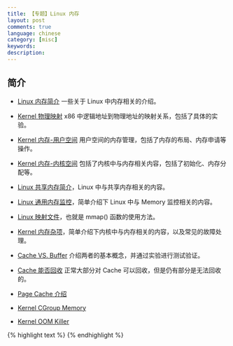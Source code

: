 ```yaml
---
title: 【专题】Linux 内存
layout: post
comments: true
language: chinese
category: [misc]
keywords:
description:
---
```


<!-- more -->

## 简介

* [Linux 内存简介](/post/linux-memory-basic-introduce.html) 一些关于 Linux 中内存相关的介绍。

* [Kernel 物理映射](/post/kernel-memory-virtual-physical-map.html) x86 中逻辑地址到物理地址的映射关系，包括了具体的实验。
* [Kernel 内存-用户空间](/post/kernel-memory-management-from-userspace-view.html) 用户空间的内存管理，包括了内存的布局、内存申请等操作。
* [Kernel 内存-内核空间](/post/kernel-memory-management-from-kernel-view.html) 包括了内核中与内存相关内容，包括了初始化、内存分配等。

* [Linux 共享内存简介](/post/linux-program-shared-memory.html)，Linux 中与共享内存相关的内容。
* [Linux 通用内存监控](/post/linux-monitor-memory.html)，简单介绍下 Linux 中与 Memory 监控相关的内容。
* [Linux 映射文件](/post/kernel-memory-mmap-introduce.html)，也就是 mmap() 函数的使用方法。
* [Kernel 内存杂项](/post/kernel-memory-tips.html)，简单介绍下内核中与内存相关的内容，以及常见的故障处理。

* [Cache VS. Buffer](/post/linux-memory-buffer-vs-cache-details.html) 介绍两者的基本概念，并通过实验进行测试验证。
* [Cache 能否回收](/post/linux-monitor-memory-cache-buffer-introduce.html) 正常大部分对 Cache 可以回收，但是仍有部分是无法回收的。
* [Page Cache 介绍](/post/linux-page-cache-concept-introduce.html)

* [Kernel CGroup Memory](/post/kernel-cgroup-memory-introduce.html)
* [Kernel OOM Killer](/post/kernel-memory-oom-killer-introduce.html)


<!--
内存使用详解

### /proc/meminfo

这里面的 Buffers 就是 BufferCache，而 Cached 就是 PageCache 。

第二个问题，What is the difference between Buffers and Cached columns in /proc/meminfo output?

/proc/meminfo输出的Buffers与Cached这两列有什么区别？
cat /proc/meminfo
MemTotal:      8162388 kB
MemFree:         86004 kB
Buffers:         56432 kB
Cached:        1141924 kB
SwapCached:     800992 kB
Active:        6090024 kB
Inactive:      1857208 kB
HighTotal:           0 kB
HighFree:            0 kB
LowTotal:      8162388 kB
LowFree:         86004 kB
SwapTotal:     2096472 kB
SwapFree:      1048264 kB
...
Robert Love：

短话长说，Cached等于Linux page cache的大小减去swap cache的大小，swap cache的大小是SwapCached那一列（因此全部page cache的大小就等于Cached+SwapCached）。Linux通过page cache执行所有的I/O操作。写的实现很简单，只要将page cache中相应的页标记为脏页即可；负责刷盘的线程会周期性的将脏页写回磁盘。读就是直接读取page cache的数据，如果数据还没被缓存，就先读进来。在现代的Linux系统中，Cached很容易就会达到几个G，当内存有压力时它才会缩小。只要需要系统就会清理page cache并将数据swap到磁盘以获取更多可用的内存。

Buffers是内存中块I/O的缓冲区。相对来说，它们是比较短暂的。在Linux内核2.4版本之前，page cache跟buffer cache是分开的。从2.4开始，page cache跟buffer cache统一了。Buffers就只缓存raw disk block了，这一部分不在page cache—也就是非文件数据。Buffers这个指标也就不那么重要了。大部分系统中，Buffers经常也就几十M。
在监控中开始对着两个Cache有点搞不清楚，后来查了下，弄清楚了它们的区别，都是Cache但完全不是缓存一种东西，很好区分。

我们通过三个测试例子，发现Linux系统内存中的cache并不是在所有情况下都能被释放当做空闲空间用的。并且也也明确了，即使可以释放cache，也并不是对系统来说没有成本的。总结一下要点，我们应该记得这样几点：

当cache作为文件缓存被释放的时候会引发IO变高，这是cache加快文件访问速度所要付出的成本。

当理解了这些的时候，希望大家对free命令的理解可以达到我们说的第三个层次。我们应该明白，内存的使用并不是简单的概念，cache也并不是真的可以当成空闲空间用的。如果我们要真正深刻理解你的系统上的内存到底使用的是否合理，是需要理解清楚很多更细节知识，并且对相关业务的实现做更细节判断的。我们当前实验场景是Centos 6的环境，不同版本的Linux的free现实的状态可能不一样，大家可以自己去找出不同的原因。

https://xuxinkun.github.io/2016/05/16/memory-monitor-with-cgroup/
http://blog.51cto.com/alanwu/1122077
http://blog.yufeng.info/archives/tag/fincore
https://blog.csdn.net/icycode/article/details/80200437
http://blog.yufeng.info/archives/2456
https://blog.csdn.net/liuxiao723846/article/details/72628847
http://blog.51cto.com/shanker/1787378

https://segmentfault.com/a/1190000005601925
https://www.cnblogs.com/wangchenxicool/articles/2172035.html
https://blog.csdn.net/windeal3203/article/details/52864994
https://blog.csdn.net/windeal3203/article/details/52849236
https://blog.csdn.net/feitianxuxue/article/details/9386843

grep hang死阻塞到pipe_wait
https://www.cnblogs.com/embedded-linux/p/6986525.html
https://www.chenyudong.com/archives/python-subprocess-popen-block.html
http://xstarcd.github.io/wiki/Python/python_subprocess_study.html

steal guest guest_nice

关于CPU使用率的计算方法(Devops还有很多不错的文章) account_guest_time
https://github.com/Leo-G/DevopsWiki/wiki/How-Linux-CPU-Usage-Time-and-Percentage-is-calculated
https://blog.csdn.net/jessysong/article/details/73571878
http://blog.scoutapp.com/articles/2013/07/25/understanding-cpu-steal-time-when-should-you-be-worried
Linux进程网络流量统计
http://www.freebuf.com/articles/system/182158.html
DEVOPS工具集
http://blog.jobbole.com/80879/
buildbot



buffer 全称是 buffer cache 内存，块设备的读写缓冲区，一般是由于没有使用文件系统直接对磁盘操作。
cache 全称为 page cache 内存，作为文件系统的缓冲。

dentries 目录的数据结构
inodes 文件的数据结构

在 [ELC: How much memory are applications really using?](https://lwn.net/Articles/230975/) 中，有介绍如何将虚拟地址映射到物理地址空间，其中主要涉及了如下的几个文件。

  /proc/kpagecount — A binary array of 64-bit words, one for each page of physical RAM, containing the current count of mappings for that page.
  /proc/kpageflags — A binary array of 64-bit words, one for each page of physical RAM, containing a set of flag bits for that page.
  /proc/pid/pagemap — A binary array of 64-bit words, one for each page in process pid's virtual address space, containing the physical address of the mapped page.

然后再结合 `/proc/PID/maps` 文件，基本上就可以确认进程内存映射到了那些物理内存上。不过难点是，因为需要读取多个文件，实际很难获取到一个一致的内存镜像。

[Capturing Process Memory Usage Under Linux](http://www.eqware.net/articles/CapturingProcessMemoryUsageUnderLinux/index.html) 介绍如何将虚拟地址映射到物理地址空间。

不同的 Region 会有多个属性，包括了 Read-Only、Read-Write、Execute-Only 等。

一片很经典的介绍内存相关的内容 [What Every Programmer Should Know About Memory](https://akkadia.org/drepper/cpumemory.pdf)

介绍了申请内存时的四种分类 [Memory Types](https://techtalk.intersec.com/2013/07/memory-part-1-memory-types/)


----- 查看系统中与共享内存相关的信息
# ipcs -m
# ipcrm -m|-q|-s shm_id

共享内存使用
https://blog.csdn.net/guoping16/article/details/6584058


brk(), sbrk() 用法详解 
https://blog.csdn.net/sgbfblog/article/details/7772153

http://huqunxing.site/2017/03/31/linux%E5%86%85%E5%AD%98%E5%8D%A0%E7%94%A8%E5%88%86%E6%9E%90/
http://senlinzhan.github.io/2017/07/02/linux-memory/

内存的限制提供了多个粒度，包括了 RSS(`memory.limit_in_bytes`)、RSS+SWAP(`memory.memsw.limit_in_bytes`)，另外还有 kmem 以及 kmem.tcp 等配置，如果已经打开了 swap 那么可能看到的值要大很多。

注意，如果只设置了 RSS，那么实际上可能还可以分配内存，只是部分转储到了 swap 上。

Sysbench压测使用简介
https://wiki.gentoo.org/wiki/Sysbench
Perf测试
http://donghao.org/2016/11/30/using-sysbench-to-test-memory-performance/


Linux上通过top查看进程的RES和SHR的值很高，表示进程（独）占用的内存很多吗？ 
http://filwmm1314.blog.163.com/blog/static/2182591920121016541582/


CGroup内存与进程内存的区别
http://hustcat.github.io/memory-usage-in-process-and-cgroup/

https://lwn.net/Articles/529927/
https://github.com/torvalds/linux/blob/master/Documentation/cgroup-v1/memcg_test.txt
http://www.wowotech.net/memory_management/meminfo_1.html
http://www.361way.com/memory-analysis/5018.html
http://linuxperf.com/?p=142

与进程内存相关的文件包括了：

### /proc/PID/stat

其中包括了 `vsize` 以及 `rss` ，可以通过 `man proc` 查看相关的解释。

#### RSS

该文件在内核中的入口为 `do_task_stat()` 函数，其中 RSS 通过 `get_mm_rss()` 获取大小。

static inline unsigned long get_mm_rss(struct mm_struct *mm)
{
        return get_mm_counter(mm, MM_FILEPAGES) + get_mm_counter(mm, MM_ANONPAGES);
}

那么这两个值分别代表了什么含义呢？

内核中与进程相关的结构体为 `struct task_struct` ，其中包含了与内存相关的结构体 `struct mm_struct` ，而与 RSS 使用情况相关的为 `struct mm_rss_stat` 。

struct mm_rss_stat {
	atomic_long_t count[NR_MM_COUNTERS];
};

与该统计相关的会在创建子进程时初始化为 0 ，然后在申请内存时，也就是在 `mm/memory.c` 文件中进行累加计数。

## cgroup

对应了 cgroup 中的 `memory.stat` 文件，详细的含义可以参考 [Documentation/cgroups/memory.txt](https://lwn.net/Articles/529927/) 中的介绍。

memcg_stat_show()

mem_cgroup_stat_index

usage_in_bytes

并非准确的实时信息，如果要获取完全准确的信息需要通过 `memory.stats` 中的 RSS+CACHE(+SWAP) 获取。

注意，实测是 Cache+RSS 估计是 RSS 中同时已经包含了 SWAP 内存。

cat memory.usage_in_bytes && cat memory.stat

http://linuxperf.com/?cat=7
-->


{% highlight text %}
{% endhighlight %}
